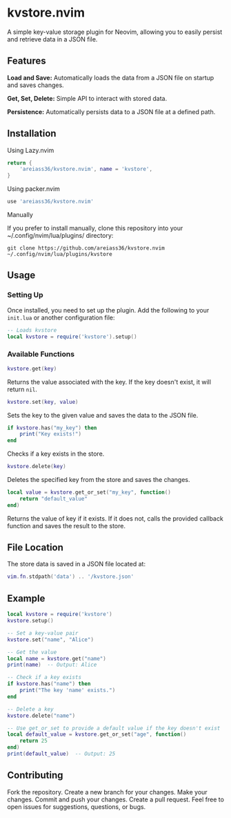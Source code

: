 # kvstore.nvim

A simple key-value storage plugin for Neovim, allowing you to easily persist and retrieve data in a JSON file.

## Features

**Load and Save:** Automatically loads the data from a JSON file on startup and saves changes.

**Get, Set, Delete:** Simple API to interact with stored data.

**Persistence:** Automatically persists data to a JSON file at a defined path.
## Installation

Using Lazy.nvim
```lua
return {
	'areiass36/kvstore.nvim', name = 'kvstore',
}

```
Using packer.nvim
```lua
use 'areiass36/kvstore.nvim'
```
Manually

If you prefer to install manually, clone this repository into your ~/.config/nvim/lua/plugins/ directory:
```
git clone https://github.com/areiass36/kvstore.nvim ~/.config/nvim/lua/plugins/kvstore
``` 
## Usage

### Setting Up
Once installed, you need to set up the plugin. Add the following to your `init.lua` or another configuration file:
```lua
-- Loads kvstore
local kvstore = require('kvstore').setup()
```
### Available Functions
```lua 
kvstore.get(key)
```
Returns the value associated with the key. If the key doesn't exist, it will return `nil`.
```lua
kvstore.set(key, value)
```
Sets the key to the given value and saves the data to the JSON file.
```lua
if kvstore.has("my_key") then
    print("Key exists!")
end
```
Checks if a key exists in the store.

```lua
kvstore.delete(key)
```
Deletes the specified key from the store and saves the changes.

```lua
local value = kvstore.get_or_set("my_key", function()
    return "default_value"
end)
```
Returns the value of key if it exists. If it does not, calls the provided callback function and saves the result to the store.

## File Location
The store data is saved in a JSON file located at:
```lua
vim.fn.stdpath('data') .. '/kvstore.json'
```
## Example
```lua
local kvstore = require('kvstore')
kvstore.setup()

-- Set a key-value pair
kvstore.set("name", "Alice")

-- Get the value
local name = kvstore.get("name")
print(name)  -- Output: Alice

-- Check if a key exists
if kvstore.has("name") then
    print("The key 'name' exists.")
end

-- Delete a key
kvstore.delete("name")

-- Use get_or_set to provide a default value if the key doesn't exist
local default_value = kvstore.get_or_set("age", function()
    return 25
end)
print(default_value)  -- Output: 25
```
## Contributing
Fork the repository.
Create a new branch for your changes.
Make your changes.
Commit and push your changes.
Create a pull request.
Feel free to open issues for suggestions, questions, or bugs.
